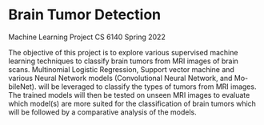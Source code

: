 # Brain Tumor Detection
Machine Learning Project CS 6140 Spring 2022

The objective of this project is to explore various supervised machine learning techniques to
classify brain tumors from MRI images of brain scans. Multinomial Logistic Regression, Support
vector machine and various Neural Network models (Convolutional Neural Network, and Mo-
bileNet). will be leveraged to classify the types of tumors from MRI images. The trained models
will then be tested on unseen MRI images to evaluate which model(s) are more suited for the
classification of brain tumors which will be followed by a comparative analysis of the models.


